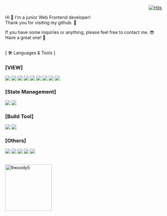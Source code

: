 <div align="right">
  
[![Hits](https://hits.seeyoufarm.com/api/count/incr/badge.svg?url=https%3A%2F%2Fgithub.com%2F9woody5&count_bg=%23D76601&title_bg=%234F4F4F&icon=&icon_color=%23E7E7E7&title=hits&edge_flat=false)](https://hits.seeyoufarm.com)

</div>


Hi 👋 I'm a junior Web Frontend developer! <br/>
Thank you for visiting my github. 🚀 <br/>

If you have some inquiries or anything, please feel free to contact me. 😎 <br/>
Have a great one! 🤩 
<br/>
<br/>

[ 🛠 Languages & Tools ]

### [VIEW]
<img src="https://img.shields.io/badge/HTML5-E34F26.svg?style=flat&logo=HTML5&logoColor=white"> <img src="https://img.shields.io/badge/CSS3-1572B6?style=flat&logo=css3&logoColor=white"> <img src="https://img.shields.io/badge/Scss-CC6699?style=flat&logo=Sass&logoColor=white"/> <img src="https://img.shields.io/badge/JavaScript-F7DF1E?style=flat&logo=javascript&logoColor=black"> <img src="https://img.shields.io/badge/jQuery-0769AD?style=flat&logo=jQuery&logoColor=white"/> <img src="https://img.shields.io/badge/TypeScript-007ACC?style=flat&logo=typescript&logoColor=white"> <img src="https://img.shields.io/badge/React-20232A?style=flat&logo=react&logoColor=61DAFB"> <img src="https://img.shields.io/badge/StyledComponent-DB7093?style=flat&logo=styledComponents&logoColor=white"> <img src="https://img.shields.io/badge/TailwindCSS-06B6D4?style=flat&logo=tailwindCSS&logoColor=white">

### [State Management]
<img src="https://img.shields.io/badge/ReactQuery-FF4154?style=flat&logo=reactquery&logoColor=white"> <img src="https://img.shields.io/badge/Recoil-3578E5?style=flat&logo=recoil&logoColor=white">

### [Build Tool]
<img src="https://img.shields.io/badge/CreateReactApp-0080FF?style=flat&logo=createreactapp&logoColor=white"> <img src="https://img.shields.io/badge/Vite-646CFF?style=flat&logo=vite&logoColor=white">

### [Others]
<img src="https://img.shields.io/badge/Git-F05032?style=flat&logo=git&logoColor=white"> <img src="https://img.shields.io/badge/Gitlab-FC6D26?style=flat&logo=gitlab&logoColor=white"> <img src="https://img.shields.io/badge/JiraSoftware-0052CC?style=flat&logo=jirasoftware&logoColor=white"> <img src="https://img.shields.io/badge/Figma-F24E1E?style=flat&logo=figma&logoColor=white"> <img src="https://img.shields.io/badge/AdobeXD-FF61F6?style=flat&logo=adobexd&logoColor=white">
<br/>
<br/>

<img align="left" src="https://github-readme-stats.vercel.app/api?username=9woody5&show_icons=true&locale=en&theme=react" alt="9woody5" height="150px"/>
